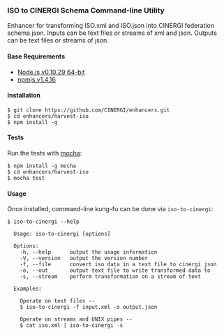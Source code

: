 ### ISO to CINERGI Schema Command-line Utility

Enhancer for transforming ISO.xml and ISO.json into CINERGI federation schema
json.  Inputs can be text files or streams of xml and json.  Outputs can be
text files or streams of json.

#### Base Requirements
* [Node.js v0.10.29 64-bit](http://nodejs.org/)
* [npmjs v1.4.16](https://www.npmjs.org/)

#### Installation
```
$ git clone https://github.com/CINERGI/enhancers.git
$ cd enhancers/harvest-iso
$ npm install -g
```

#### Tests
Run the tests with [mocha](https://visionmedia.github.io/mocha/):
```
$ npm install -g mocha
$ cd enhancers/harvest-iso
$ mocha test
```

#### Usage
Once installed, command-line kung-fu can be done via `iso-to-cinergi`:
```
$ iso-to-cinergi --help

  Usage: iso-to-cinergi [options]
  
  Options:
    -h, --help      output the usage information
    -V, --version   output the version number
    -f, --file      convert iso data in a text file to cinergi json
    -o, --out       output text file to write transformed data to
    -s, --stream    perform transformation on a stream of text

  Examples:

    Operate on text files --
    $ iso-to-cinergi -f input.xml -o output.json

    Operate on streams and UNIX pipes --
    $ cat iso.xml | iso-to-cinergi -s
```
